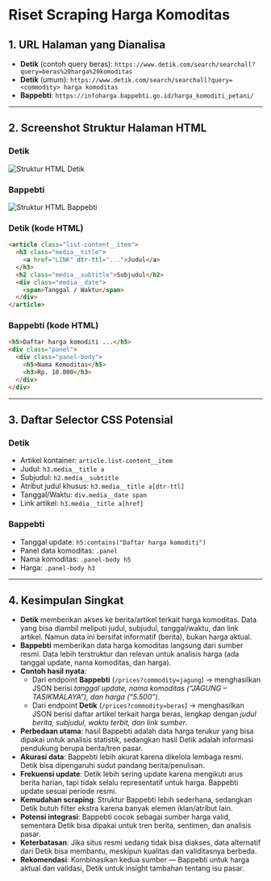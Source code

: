 # Riset Scraping Harga Komoditas

## 1. URL Halaman yang Dianalisa
- **Detik** (contoh query beras): `https://www.detik.com/search/searchall?query=beras%20harga%20komoditas`
- **Detik** (umum): `https://www.detik.com/search/searchall?query=<commodity> harga komoditas`
- **Bappebti**: `https://infoharga.bappebti.go.id/harga_komoditi_petani/`

---

## 2. Screenshot Struktur Halaman HTML

### Detik
![Struktur HTML Detik](6878e25c-9647-4d07-90c6-eae954905ed6.png)

### Bappebti
![Struktur HTML Bappebti](e15ee284-fae9-4c73-b68e-9b1f419b9f56.png)

### Detik (kode HTML)
```html
<article class="list-content__item">
  <h3 class="media__title">
    <a href="LINK" dtr-ttl="...">Judul</a>
  </h3>
  <h2 class="media__subtitle">Subjudul</h2>
  <div class="media__date">
    <span>Tanggal / Waktu</span>
  </div>
</article>
```

### Bappebti (kode HTML)
```html
<h5>Daftar harga komoditi ...</h5>
<div class="panel">
  <div class="panel-body">
    <h5>Nama Komoditas</h5>
    <h3>Rp. 10.000</h3>
  </div>
</div>
```

---

## 3. Daftar Selector CSS Potensial

### Detik
- Artikel kontainer: `article.list-content__item`
- Judul: `h3.media__title a`
- Subjudul: `h2.media__subtitle`
- Atribut judul khusus: `h3.media__title a[dtr-ttl]`
- Tanggal/Waktu: `div.media__date span`
- Link artikel: `h3.media__title a[href]`

### Bappebti
- Tanggal update: `h5:contains("Daftar harga komoditi")`
- Panel data komoditas: `.panel`
- Nama komoditas: `.panel-body h5`
- Harga: `.panel-body h3`

---

## 4. Kesimpulan Singkat
- **Detik** memberikan akses ke berita/artikel terkait harga komoditas. Data yang bisa diambil meliputi judul, subjudul, tanggal/waktu, dan link artikel. Namun data ini bersifat informatif (berita), bukan harga aktual.
- **Bappebti** memberikan data harga komoditas langsung dari sumber resmi. Data lebih terstruktur dan relevan untuk analisis harga (ada tanggal update, nama komoditas, dan harga).
- **Contoh hasil nyata**:
  - Dari endpoint **Bappebti** (`/prices?commodity=jagung`) → menghasilkan JSON berisi *tanggal update, nama komoditas (“JAGUNG – TASIKMALAYA”), dan harga (“5.500”)*.
  - Dari endpoint **Detik** (`/prices?commodity=beras`) → menghasilkan JSON berisi daftar artikel terkait harga beras, lengkap dengan *judul berita, subjudul, waktu terbit, dan link sumber*.
- **Perbedaan utama**: hasil Bappebti adalah data harga terukur yang bisa dipakai untuk analisis statistik, sedangkan hasil Detik adalah informasi pendukung berupa berita/tren pasar.
- **Akurasi data**: Bappebti lebih akurat karena dikelola lembaga resmi. Detik bisa dipengaruhi sudut pandang berita/penulisan.
- **Frekuensi update**: Detik lebih sering update karena mengikuti arus berita harian, tapi tidak selalu representatif untuk harga. Bappebti update sesuai periode resmi.
- **Kemudahan scraping**: Struktur Bappebti lebih sederhana, sedangkan Detik butuh filter ekstra karena banyak elemen iklan/atribut lain.
- **Potensi integrasi**: Bappebti cocok sebagai sumber harga valid, sementara Detik bisa dipakai untuk tren berita, sentimen, dan analisis pasar.
- **Keterbatasan**: Jika situs resmi sedang tidak bisa diakses, data alternatif dari Detik bisa membantu, meskipun kualitas dan validitasnya berbeda.
- **Rekomendasi**: Kombinasikan kedua sumber — Bappebti untuk harga aktual dan validasi, Detik untuk insight tambahan tentang isu pasar.
